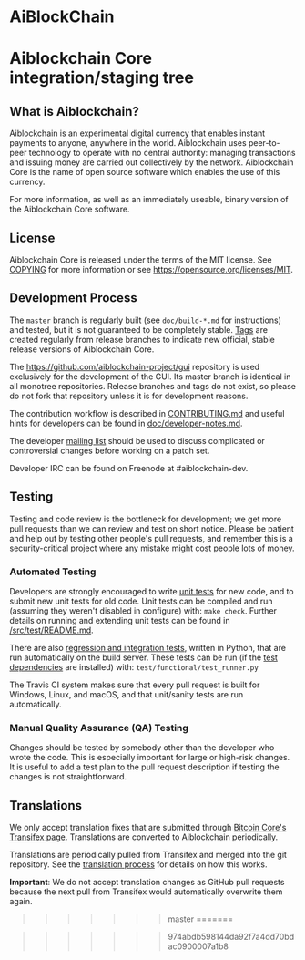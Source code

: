 # AiBlockChain
Aiblockchain Core integration/staging tree
=====================================




What is Aiblockchain?
----------------

Aiblockchain is an experimental digital currency that enables instant payments to
anyone, anywhere in the world. Aiblockchain uses peer-to-peer technology to operate
with no central authority: managing transactions and issuing money are carried
out collectively by the network. Aiblockchain Core is the name of open source
software which enables the use of this currency.

For more information, as well as an immediately useable, binary version of
the Aiblockchain Core software.

License
-------

Aiblockchain Core is released under the terms of the MIT license. See [COPYING](COPYING) for more
information or see https://opensource.org/licenses/MIT.

Development Process
-------------------

The `master` branch is regularly built (see `doc/build-*.md` for instructions) and tested, but it is not guaranteed to be
completely stable. [Tags](https://github.com/aiblockchain-project/aiblockchain/tags) are created
regularly from release branches to indicate new official, stable release versions of Aiblockchain Core.

The https://github.com/aiblockchain-project/gui repository is used exclusively for the
development of the GUI. Its master branch is identical in all monotree
repositories. Release branches and tags do not exist, so please do not fork
that repository unless it is for development reasons.

The contribution workflow is described in [CONTRIBUTING.md](CONTRIBUTING.md)
and useful hints for developers can be found in [doc/developer-notes.md](doc/developer-notes.md).

The developer [mailing list](https://groups.google.com/forum/#!forum/aiblockchain-dev)
should be used to discuss complicated or controversial changes before working
on a patch set.

Developer IRC can be found on Freenode at #aiblockchain-dev.

Testing
-------

Testing and code review is the bottleneck for development; we get more pull
requests than we can review and test on short notice. Please be patient and help out by testing
other people's pull requests, and remember this is a security-critical project where any mistake might cost people
lots of money.

### Automated Testing

Developers are strongly encouraged to write [unit tests](src/test/README.md) for new code, and to
submit new unit tests for old code. Unit tests can be compiled and run
(assuming they weren't disabled in configure) with: `make check`. Further details on running
and extending unit tests can be found in [/src/test/README.md](/src/test/README.md).

There are also [regression and integration tests](/test), written
in Python, that are run automatically on the build server.
These tests can be run (if the [test dependencies](/test) are installed) with: `test/functional/test_runner.py`

The Travis CI system makes sure that every pull request is built for Windows, Linux, and macOS, and that unit/sanity tests are run automatically.

### Manual Quality Assurance (QA) Testing

Changes should be tested by somebody other than the developer who wrote the
code. This is especially important for large or high-risk changes. It is useful
to add a test plan to the pull request description if testing the changes is
not straightforward.

Translations
------------

We only accept translation fixes that are submitted through [Bitcoin Core's Transifex page](https://www.transifex.com/projects/p/bitcoin/).
Translations are converted to Aiblockchain periodically.

Translations are periodically pulled from Transifex and merged into the git repository. See the
[translation process](doc/translation_process.md) for details on how this works.

**Important**: We do not accept translation changes as GitHub pull requests because the next
pull from Transifex would automatically overwrite them again.
>>>>>>> master
=======

>>>>>>> 974abdb598144da92f7a4dd70bdac0900007a1b8
